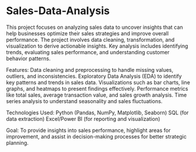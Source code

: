 # Sales-Data-Analysis

This project focuses on analyzing sales data to uncover insights that can help businesses optimize their sales strategies and improve overall performance. The project involves data cleaning, transformation, and visualization to derive actionable insights. Key analysis includes identifying trends, evaluating sales performance, and understanding customer behavior patterns.

Features:
  Data cleaning and preprocessing to handle missing values, outliers, and inconsistencies.
  Exploratory Data Analysis (EDA) to identify key patterns and trends in sales data.
  Visualizations such as bar charts, line graphs, and heatmaps to present findings effectively.
  Performance metrics like total sales, average transaction value, and sales growth analysis.
  Time series analysis to understand seasonality and sales fluctuations.
  
Technologies Used:
  Python (Pandas, NumPy, Matplotlib, Seaborn)
  SQL (for data extraction)
  Excel/Power BI (for reporting and visualization)

Goal:
  To provide insights into sales performance, highlight areas for improvement, and assist in decision-making processes for better strategic planning.
